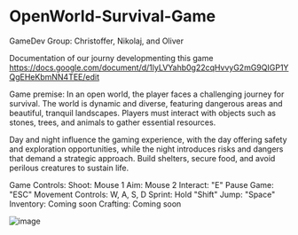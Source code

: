 # OpenWorld-Survival-Game
GameDev Group: Christoffer, Nikolaj, and Oliver

Documentation of our journy developmenting this game
https://docs.google.com/document/d/1lyLVYahb0g22cqHvvyG2mG9QIGP1YQgEHeKbmNN4TEE/edit

Game premise:
In an open world, the player faces a challenging journey for survival. The world is dynamic and diverse, featuring dangerous areas and beautiful, tranquil landscapes. Players must interact with objects such as stones, trees, and animals to gather essential resources.

Day and night influence the gaming experience, with the day offering safety and exploration opportunities, while the night introduces risks and dangers that demand a strategic approach. Build shelters, secure food, and avoid perilous creatures to sustain life.

Game Controls:
Shoot: Mouse 1
Aim: Mouse 2
Interact: "E"
Pause Game: "ESC"
Movement Controls: W, A, S, D
Sprint: Hold "Shift"
Jump: "Space"
Inventory: Coming soon
Crafting: Coming soon

![image](https://github.com/Ravnkilde1995/OpenWorld-Survival-Game/assets/99402319/11c099c5-7f04-4620-acb7-76ee279139ad)
